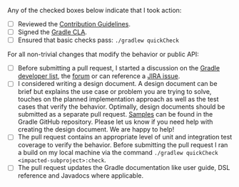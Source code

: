 Any of the checked boxes below indicate that I took action:

- [ ] Reviewed the [Contribution Guidelines](https://github.com/gradle/gradle/blob/master/.github/CONTRIBUTING.md).
- [ ] Signed the [Gradle CLA](http://gradle.org/contributor-license-agreement/).
- [ ] Ensured that basic checks pass: `./gradlew quickCheck`

For all non-trivial changes that modify the behavior or public API:

- [ ] Before submitting a pull request, I started a discussion on the [Gradle developer list](https://groups.google.com/forum/#!forum/gradle-dev),
      the [forum](https://discuss.gradle.org/) or can reference a [JIRA issue](https://issues.gradle.org/secure/Dashboard.jspa).
- [ ] I considered writing a design document. A design document can be
brief but explains the use case or problem you are trying to solve,
touches on the planned implementation approach as well as the test cases
that verify the behavior. Optimally, design documents should be submitted
as a separate pull request. [Samples](https://github.com/gradle/gradle/tree/master/design-docs)
can be found in the Gradle GitHub repository. Please let us know if you need help with
creating the design document. We are happy to help!
- [ ] The pull request contains an appropriate level of unit and integration
test coverage to verify the behavior. Before submitting the pull request
I ran a build on my local machine via the command
`./gradlew quickCheck <impacted-subproject>:check`.
- [ ] The pull request updates the Gradle documentation like user guide,
DSL reference and Javadocs where applicable.
